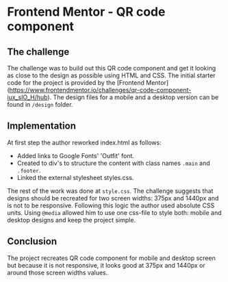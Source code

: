 # Frontend Mentor - QR code component

## The challenge

The challenge was to build out this QR code component and get it looking as close to the design as possible using HTML and CSS. The initial starter code for the project is provided by the  [Frontend Mentor] (https://www.frontendmentor.io/challenges/qr-code-component-iux_sIO_H/hub).
The design files for a mobile and a desktop version can be found in `/design` folder.

## Implementation

At first step the author reworked index.html as follows:

- Added links to Google Fonts' 'Outfit' font.
- Created to div's to structure the content with class names `.main` and `.footer`.
- Linked the external stylesheet styles.css.

The rest of the work was done at `style.css`. The challenge suggests that designs should be recreated for two screen widths: 375px and 1440px and is not to be responsive. Following this logic the author used absolute CSS units. Using `@media` allowed him to use one css-file to style both: mobile and desktop designs and keep the project simple.

## Conclusion

The project recreates QR code component for mobile and desktop screen but because it is not responsive, it looks good at 375px and 1440px or around those screen widths values.
